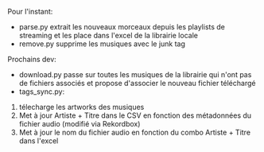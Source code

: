 Pour l'instant:
- parse.py extrait les nouveaux morceaux depuis les playlists de streaming et les place dans l'excel de la librairie locale
- remove.py supprime les musiques avec le junk tag

Prochains dev:
- download.py passe sur toutes les musiques de la librairie qui n'ont pas de fichiers associés et propose d'associer le nouveau fichier téléchargé
- tags_sync.py:
1. télecharge les artworks des musiques
2. Met à jour Artiste + Titre dans le CSV en fonction des métadonnées du fichier audio (modifié via Rekordbox)
3. Met à jour le nom du fichier audio en fonction du combo Artiste + Titre dans l'excel
